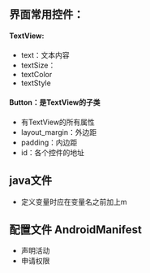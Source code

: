 ## 界面常用控件：
#### TextView:
+ text：文本内容
+ textSize：
+ textColor
+ textStyle

#### Button：是TextView的子类
+ 有TextView的所有属性
+ layout_margin：外边距
+ padding：内边距
+ id：各个控件的地址

## java文件
+ 定义变量时应在变量名之前加上m

## 配置文件 AndroidManifest
+ 声明活动
+ 申请权限
